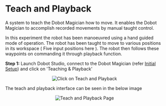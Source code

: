 # Teach and Playback
A system to teach the Dobot Magician how to move. It enables the Dobot Magician to accomplish recorded movements by manual taught control.

In this experiment the robot has been manoeuvred using a hand guided mode of operation. 
The robot has been taught to move to various positions in its workspace ( Five input positions here ). 
The robot then follows these waypoints on commanding it through playback function.  

**Step 1:** Launch Dobot Studio, connect to the Dobot Magician (refer [Initial Setup](../Initial%20Setup/README.md)) and click on 'Teaching & Playback'
<p align="center">
  <img width="" height="" src="https://user-images.githubusercontent.com/47444101/183712084-3c267fc8-e2bc-4f0f-a350-31c9a9b6671d.png" title="Click on Teach and Playback ">
</p>

The teach and playback interface can be seen in the below image
<p align="center">
  <img width="" height="" src="https://user-images.githubusercontent.com/47444101/183712328-244b51ba-94ee-4541-8bd6-37a5f59f7382.png" title="Teach and Playback Page">
</p>

